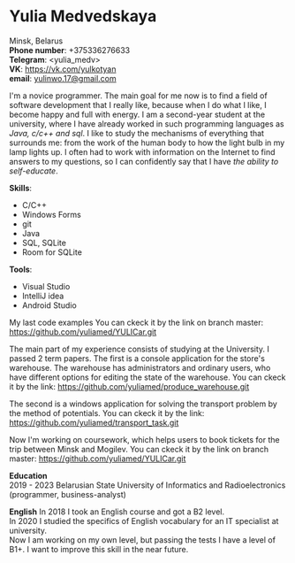 # Yulia Medvedskaya #

Minsk, Belarus  
**Phone number**: +375336276633  
**Telegram**: <yulia_medv>  
**VK**: <https://vk.com/yulkotyan>  
**email**: <yulinwo.17@gmail.com>

I'm a novice programmer. 
The main goal for me now is to find a field of software development that I really like, because when I do what I like, I become happy and full with energy. 
I am a second-year student at the university, where I have already worked in such programming languages as *Java, c/c++ and sql*. 
I like to study the mechanisms of everything that surrounds me: from the work of the human body to how the light bulb in my lamp lights up. 
I often had to work with information on the Internet to find answers to my questions, so I can confidently say that I have *the ability to self-educate*.

**Skills**:
* C/C++
* Windows Forms
* git
* Java
* SQL, SQLite
* Room for SQLite

**Tools**:
* Visual Studio
* IntelliJ idea
* Android Studio 

My last code examples
You can ckeck it by the link on branch master: <https://github.com/yuliamed/YULICar.git>

The main part of my experience consists of studying at the University. 
I passed 2 term papers. 
The first is a console application for the store's warehouse. 
The warehouse has administrators and ordinary users, who have different options for editing the state of the warehouse.
You can ckeck it by the link: <https://github.com/yuliamed/produce_warehouse.git>

The second is a windows application for solving the transport problem by the method of potentials.
You can ckeck it by the link: https://github.com/yuliamed/transport_task.git

Now I'm working on coursework, which helps users to book tickets for the trip between Minsk and Mogilev.
You can ckeck it by the link on branch master: <https://github.com/yuliamed/YULICar.git>  

**Education**  
2019 - 2023 Belarusian State University of Informatics and Radioelectronics (programmer, business-analyst)

**English**
In 2018 I took an English course and got a B2 level.   
In 2020 I studied the specifics of English vocabulary for an IT specialist at university.   
Now I am working on my own level, but passing the tests I have a level of B1+. I want to improve this skill in the near future.  

